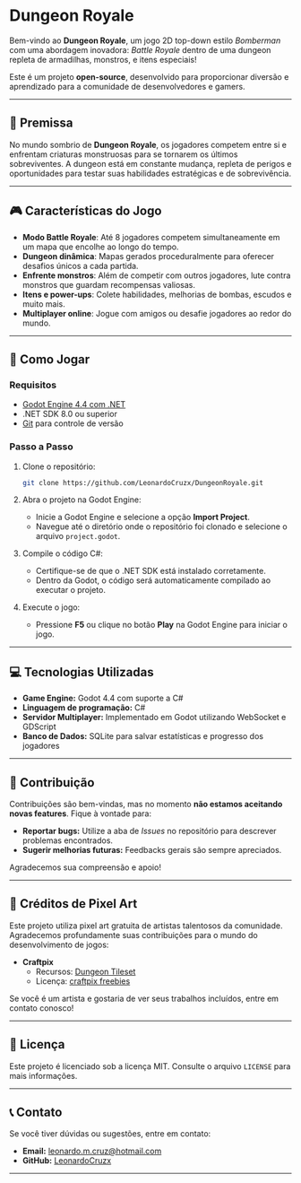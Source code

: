 # **Dungeon Royale**

Bem-vindo ao **Dungeon Royale**, um jogo 2D top-down estilo *Bomberman* com uma abordagem inovadora: *Battle Royale* dentro de uma dungeon repleta de armadilhas, monstros, e itens especiais!

Este é um projeto **open-source**, desenvolvido para proporcionar diversão e aprendizado para a comunidade de desenvolvedores e gamers.

---

## **📜 Premissa**

No mundo sombrio de **Dungeon Royale**, os jogadores competem entre si e enfrentam criaturas monstruosas para se tornarem os últimos sobreviventes. A dungeon está em constante mudança, repleta de perigos e oportunidades para testar suas habilidades estratégicas e de sobrevivência.

---

## **🎮 Características do Jogo**

- **Modo Battle Royale**: Até 8 jogadores competem simultaneamente em um mapa que encolhe ao longo do tempo.
- **Dungeon dinâmica**: Mapas gerados proceduralmente para oferecer desafios únicos a cada partida.
- **Enfrente monstros**: Além de competir com outros jogadores, lute contra monstros que guardam recompensas valiosas.
- **Itens e power-ups**: Colete habilidades, melhorias de bombas, escudos e muito mais.
- **Multiplayer online**: Jogue com amigos ou desafie jogadores ao redor do mundo.

---

## **🚀 Como Jogar**

### **Requisitos**
- [Godot Engine 4.4 com .NET](https://godotengine.org/article/dev-snapshot-godot-4-4-dev-7)
- .NET SDK 8.0 ou superior
- [Git](https://git-scm.com/) para controle de versão

### **Passo a Passo**

1. Clone o repositório:
   ```bash
   git clone https://github.com/LeonardoCruzx/DungeonRoyale.git

2. Abra o projeto na Godot Engine:
   - Inicie a Godot Engine e selecione a opção **Import Project**.
   - Navegue até o diretório onde o repositório foi clonado e selecione o arquivo `project.godot`.

3. Compile o código C#:
   - Certifique-se de que o .NET SDK está instalado corretamente.
   - Dentro da Godot, o código será automaticamente compilado ao executar o projeto.

4. Execute o jogo:
   - Pressione **F5** ou clique no botão **Play** na Godot Engine para iniciar o jogo.

---

## **💻 Tecnologias Utilizadas**

- **Game Engine:** Godot 4.4 com suporte a C#
- **Linguagem de programação:** C#
- **Servidor Multiplayer:** Implementado em Godot utilizando WebSocket e GDScript
- **Banco de Dados:** SQLite para salvar estatísticas e progresso dos jogadores

---

## **🌟 Contribuição**

Contribuições são bem-vindas, mas no momento **não estamos aceitando novas features**. Fique à vontade para:

- **Reportar bugs:** Utilize a aba de *Issues* no repositório para descrever problemas encontrados.  
- **Sugerir melhorias futuras:** Feedbacks gerais são sempre apreciados.

Agradecemos sua compreensão e apoio!


---

## **📜 Créditos de Pixel Art**

Este projeto utiliza pixel art gratuita de artistas talentosos da comunidade. Agradecemos profundamente suas contribuições para o mundo do desenvolvimento de jogos:

- **Craftpix**  
  - Recursos: [Dungeon Tileset](https://craftpix.net/freebies/free-top-down-roguelike-game-kit-pixel-art/)  
  - Licença: [craftpix freebies](https://craftpix.net/file-licenses/) 

Se você é um artista e gostaria de ver seus trabalhos incluídos, entre em contato conosco!

---

## **📜 Licença**

Este projeto é licenciado sob a licença MIT. Consulte o arquivo `LICENSE` para mais informações.

---

## **📞 Contato**

Se você tiver dúvidas ou sugestões, entre em contato:
- **Email:** leonardo.m.cruz@hotmail.com
- **GitHub:** [LeonardoCruzx](https://github.com/LeonardoCruzx)

---
